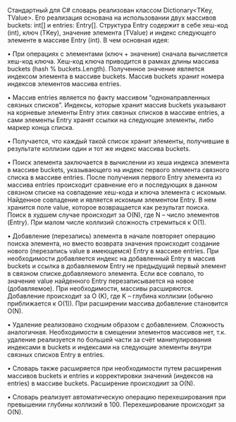 ﻿Стандартный для C# словарь реализован классом Dictionary<TKey,  TValue>. Его реализация основана на использовании двух массивов buckets: int[] и entries: Entry[]. Структура Entry содержит в себе хеш-код (int), ключ (TKey), значение элемента (TValue) и индекс следующего элементе в массиве Entry (int). В чем основная идея:

• При операциях с элементами (ключ + значение) сначала вычисляется хеш-код ключа. Хеш-код ключа приводится в рамках длины массива buckets (hash % buckets.Length). Полученное значение является индексом элемента в массиве buckets. Массив buckets хранит номера индексов элементов массива entries.

• Массив entries является по факту массивом “однонаправленных связных списков”. Индексы, которые хранит массив buckets указывают на корневые элементы Entry этих связных списков в массиве entries, а сами элементы Entry хранят ссылки на следующие элементы, либо маркер конца списка.

• Получается, что каждый такой список хранит элементы, получившие в результате коллизии один и тот же индекс массива buckets.



• Поиск элемента заключается в вычислении из хеша индекса элемента в массиве buckets, указывающего на индекс первого элемента связного списка в массиве entries. После получения первого Entry элемента из массива entries происходит сравнение его и последующих в данном связном списке на совпадение хеш-кода и ключа элемента с искомым.
Найденное совпадение и является искомым элементом Entry. В нем хранится поле value, которое возвращается как результат поиска.
Поиск в худшем случае происходит за O(N), где N – число элементов (Entry). При малом числе коллизий сложность стремиться к O(1).



• Добавление (перезапись) элемента в начале повторяет операцию поиска элемента, но вместо возврата значения происходит создание нового (перезапись value в имеющемся) Entry в массиве entries. При необходимости добавляется индекс на добавленный Entry в массив buckets и ссылка в добавляемом Entry не предыдущий первый элемент в связном списке.добавляемого элемента. Если все совпало, то значение value найденного Entry перезаписывается на новое (добавляемое). При необходимости, массивы расширяются.
Добавление происходит за O (K), где K – глубина коллизии (обычно приближается к O(1)). При расширении массива добавление становится O(N).



• Удаление реализовано сходным образом с добавлением. Сложность аналогичная. Необходимости в смещении элементов массивов нет, т.к. удаление реализуется по большей части за счёт манипулирования индексами в buckets и индексами на следующие элементы внутри связных списков Entry в entries.



• Словарь также расширяется при необходимости путем расширения массивов buckets и entries и корректировки значений (индексов на entries) в массиве buckets. Расширение происходиит за O(N).



• Словарь реализует автоматическую операцию перехеширования при превышении глубины коллизий в 100. Перехеширование происходит за O(N).
